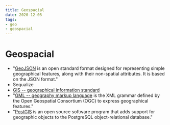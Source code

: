 ```yaml
---
title: Geospacial
date: 2020-12-05
tags:
- geo
- geospacial
---
```


# Geospacial

- "[GeoJSON](https://en.wikipedia.org/wiki/GeoJSON) is an open standard format
designed for representing simple geographical features, along with their
non-spatial attributes. It is based on the JSON format."
- Sequalize
- [GIS -- geographical information
standard](https://en.wikipedia.org/wiki/GIS_file_formats)
- "[GML -- geography markup
language](https://en.wikipedia.org/wiki/Geography_Markup_Language) is the XML
grammar defined by the Open Geospatial Consortium (OGC) to express geographical
features."
- "[PostGIS](https://en.wikipedia.org/wiki/PostGIS) is an open source software
program that adds support for geographic objects to the PostgreSQL
object-relational database."

